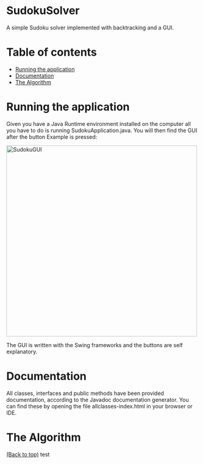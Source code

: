 # SudokuSolver
A simple Sudoku solver implemented with backtracking and a GUI.
# Table of contents

- [Running the application](#running-the-application)
- [Documentation](#documentation)
- [The Algorithm](#the-algorithm)

# Running the application
Given you have a Java Runtime environment installed on the computer all you have to do is running SudokuApplication.java. You will then find the GUI after the button Example is pressed:

<img width="500" alt="SudokuGUI" src="https://user-images.githubusercontent.com/21970392/154867939-773a77aa-9004-497a-ae92-12955956dc80.png">

The GUI is written with the Swing frameworks and the buttons are self explanatory.

# Documentation
All classes, interfaces and public methods have been provided documentation, according to the Javadoc documentation generator. You can find these by opening the file allclasses-index.html in your browser or IDE.

# The Algorithm
[(Back to top)](#table-of-contents)
test
